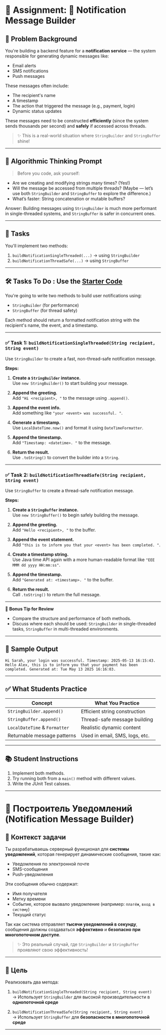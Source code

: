 # 📝 Assignment: **📢 Notification Message Builder**

## 🧩 Problem Background

You're building a backend feature for a **notification service** — the system responsible for generating dynamic messages like:

* Email alerts
* SMS notifications
* Push messages

These messages often include:

* The recipient's name
* A timestamp
* The action that triggered the message (e.g., payment, login)
* Dynamic status updates

These messages need to be constructed **efficiently** (since the system sends thousands per second) and **safely** if accessed across threads.

> ✨ This is a real-world situation where `StringBuilder` and `StringBuffer` shine!

---

## 🧠 Algorithmic Thinking Prompt

> Before you code, ask yourself:

* Are we creating and modifying strings many times? (Yes!)
* Will the message be accessed from multiple threads? (Maybe — let’s use both `StringBuilder` and `StringBuffer` to explore the difference.)
* What’s faster: String concatenation or mutable buffers?

Answer: Building messages using `StringBuilder` is much more performant in single-threaded systems, and `StringBuffer` is safer in concurrent ones.

---

## 🎯 Tasks

You'll implement two methods:

1. `buildNotificationSingleThreaded(...)` → using `StringBuilder`
2. `buildNotificationThreadSafe(...)` → using `StringBuffer`

---

## 🛠️ Tasks To Do : Use the [Starter Code](https://github.com/FW-Zalando-Java-Backend-Engineer/Notification-Message-Builder/blob/main/NotificationBuilder.java)

You're going to write two methods to build user notifications using:
- `StringBuilder` (for performance)
- `StringBuffer` (for thread safety)

Each method should return a formatted notification string with the recipient's name, the event, and a timestamp.

---

### ✅ Task 1: `buildNotificationSingleThreaded(String recipient, String event)`

Use `StringBuilder` to create a fast, non-thread-safe notification message.

**Steps:**
1. **Create a `StringBuilder` instance.**  
   Use `new StringBuilder()` to start building your message.

2. **Append the greeting.**  
   Add `"Hi <recipient>, "` to the message using `.append()`.

3. **Append the event info.**  
   Add something like `"your <event> was successful. "`.

4. **Generate a timestamp.**  
   Use `LocalDateTime.now()` and format it using `DateTimeFormatter`.

5. **Append the timestamp.**  
   Add `"Timestamp: <datetime>. "` to the message.

6. **Return the result.**  
   Use `.toString()` to convert the builder into a `String`.

---

### ✅ Task 2: `buildNotificationThreadSafe(String recipient, String event)`

Use `StringBuffer` to create a thread-safe notification message.

**Steps:**
1. **Create a `StringBuffer` instance.**  
   Use `new StringBuffer()` to begin safely building the message.

2. **Append the greeting.**  
   Add `"Hello <recipient>, "` to the buffer.

3. **Append the event statement.**  
   Add `"this is to inform you that your <event> has been completed. "`.

4. **Create a timestamp string.**  
   Use Java time API again with a more human-readable format like `"EEE MMM dd yyyy HH:mm:ss"`.

5. **Append the timestamp.**  
   Add `"Generated at: <timestamp>. "` to the buffer.

6. **Return the result.**  
   Call `.toString()` to return the full message.

---

🧪 **Bonus Tip for Review**
- Compare the structure and performance of both methods.
- Discuss where each should be used: `StringBuilder` in single-threaded tasks, `StringBuffer` in multi-threaded environments.

---

## 🧪 Sample Output

```text
Hi Sarah, your login was successful. Timestamp: 2025-05-13 16:15:43.
Hello Alex, this is to inform you that your payment has been completed. Generated at: Tue May 13 2025 16:16:03.
```

---

## ✅ What Students Practice

| Concept                       | What You Practice              |
| ----------------------------- | ------------------------------ |
| `StringBuilder.append()`      | Efficient string construction  |
| `StringBuffer.append()`       | Thread-safe message building   |
| `LocalDateTime` & `Formatter` | Realistic dynamic content      |
| Returnable message patterns   | Used in email, SMS, logs, etc. |

---

## 📚 Student Instructions

1. Implement both methods.
2. Try running both from a `main()` method with different values.
3. Write the JUnit Test calsses.

---
# 📢 Построитель Уведомлений (Notification Message Builder)

## 🧩 Контекст задачи

Ты разрабатываешь серверный функционал для **системы уведомлений**, которая генерирует динамические сообщения, такие как:

- Уведомления по электронной почте
- SMS-сообщения
- Push-уведомления

Эти сообщения обычно содержат:

- Имя получателя
- Метку времени
- Событие, которое вызвало уведомление (например: `платёж`, `вход в систему`)
- Текущий статус

Так как система отправляет **тысячи уведомлений в секунду**, сообщения должны создаваться **эффективно** и **безопасно при многопоточном доступе**.

> ✨ Это реальный случай, где `StringBuilder` и `StringBuffer` проявляют свою эффективность!

---

## 🎯 Цель

Реализовать два метода:

1. `buildNotificationSingleThreaded(String recipient, String event)`  
   → Использует `StringBuilder` для высокой производительности в **однопоточной среде**

2. `buildNotificationThreadSafe(String recipient, String event)`  
   → Использует `StringBuffer` для **безопасности в многопоточной среде**

---
